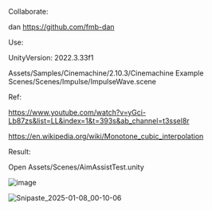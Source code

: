 Collaborate:

dan https://github.com/fmb-dan

Use:

UnityVersion: 2022.3.33f1

Assets/Samples/Cinemachine/2.10.3/Cinemachine Example Scenes/Scenes/Impulse/ImpulseWave.scene

Ref:

https://www.youtube.com/watch?v=yGci-Lb87zs&list=LL&index=1&t=393s&ab_channel=t3ssel8r

https://en.wikipedia.org/wiki/Monotone_cubic_interpolation

Result:

Open Assets/Scenes/AimAssistTest.unity

![image](https://github.com/user-attachments/assets/c56e971b-baee-4342-8c36-2cec6a34536f)

![Snipaste_2025-01-08_00-10-06](https://github.com/user-attachments/assets/d6e77247-a067-4ab0-a3e9-30263716f1e5)
